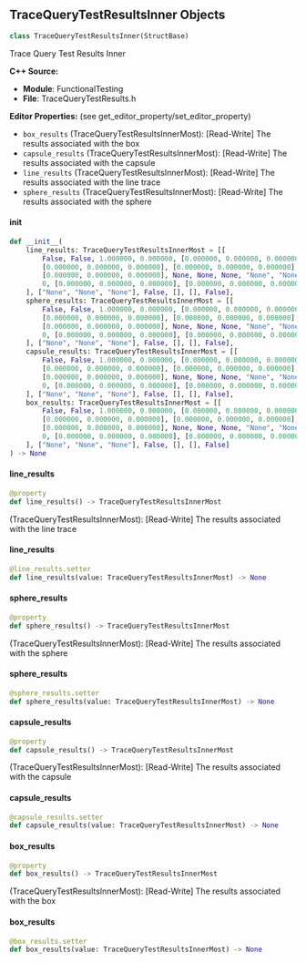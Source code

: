 ## TraceQueryTestResultsInner Objects

```python
class TraceQueryTestResultsInner(StructBase)
```

Trace Query Test Results Inner

**C++ Source:**

- **Module**: FunctionalTesting
- **File**: TraceQueryTestResults.h

**Editor Properties:** (see get_editor_property/set_editor_property)

- ``box_results`` (TraceQueryTestResultsInnerMost):  [Read-Write] The results associated with the box
- ``capsule_results`` (TraceQueryTestResultsInnerMost):  [Read-Write] The results associated with the capsule
- ``line_results`` (TraceQueryTestResultsInnerMost):  [Read-Write] The results associated with the line trace
- ``sphere_results`` (TraceQueryTestResultsInnerMost):  [Read-Write] The results associated with the sphere

<a id="unreal.TraceQueryTestResultsInner.__init__"></a>

#### __init__

```python
def __init__(
    line_results: TraceQueryTestResultsInnerMost = [[
        False, False, 1.000000, 0.000000, [0.000000, 0.000000, 0.000000],
        [0.000000, 0.000000, 0.000000], [0.000000, 0.000000, 0.000000],
        [0.000000, 0.000000, 0.000000], None, None, None, "None", "None", 0, 0,
        0, [0.000000, 0.000000, 0.000000], [0.000000, 0.000000, 0.000000]
    ], ["None", "None", "None"], False, [], [], False],
    sphere_results: TraceQueryTestResultsInnerMost = [[
        False, False, 1.000000, 0.000000, [0.000000, 0.000000, 0.000000],
        [0.000000, 0.000000, 0.000000], [0.000000, 0.000000, 0.000000],
        [0.000000, 0.000000, 0.000000], None, None, None, "None", "None", 0, 0,
        0, [0.000000, 0.000000, 0.000000], [0.000000, 0.000000, 0.000000]
    ], ["None", "None", "None"], False, [], [], False],
    capsule_results: TraceQueryTestResultsInnerMost = [[
        False, False, 1.000000, 0.000000, [0.000000, 0.000000, 0.000000],
        [0.000000, 0.000000, 0.000000], [0.000000, 0.000000, 0.000000],
        [0.000000, 0.000000, 0.000000], None, None, None, "None", "None", 0, 0,
        0, [0.000000, 0.000000, 0.000000], [0.000000, 0.000000, 0.000000]
    ], ["None", "None", "None"], False, [], [], False],
    box_results: TraceQueryTestResultsInnerMost = [[
        False, False, 1.000000, 0.000000, [0.000000, 0.000000, 0.000000],
        [0.000000, 0.000000, 0.000000], [0.000000, 0.000000, 0.000000],
        [0.000000, 0.000000, 0.000000], None, None, None, "None", "None", 0, 0,
        0, [0.000000, 0.000000, 0.000000], [0.000000, 0.000000, 0.000000]
    ], ["None", "None", "None"], False, [], [], False]
) -> None
```

<a id="unreal.TraceQueryTestResultsInner.line_results"></a>

#### line_results

```python
@property
def line_results() -> TraceQueryTestResultsInnerMost
```

(TraceQueryTestResultsInnerMost):  [Read-Write] The results associated with the line trace

<a id="unreal.TraceQueryTestResultsInner.line_results"></a>

#### line_results

```python
@line_results.setter
def line_results(value: TraceQueryTestResultsInnerMost) -> None
```

<a id="unreal.TraceQueryTestResultsInner.sphere_results"></a>

#### sphere_results

```python
@property
def sphere_results() -> TraceQueryTestResultsInnerMost
```

(TraceQueryTestResultsInnerMost):  [Read-Write] The results associated with the sphere

<a id="unreal.TraceQueryTestResultsInner.sphere_results"></a>

#### sphere_results

```python
@sphere_results.setter
def sphere_results(value: TraceQueryTestResultsInnerMost) -> None
```

<a id="unreal.TraceQueryTestResultsInner.capsule_results"></a>

#### capsule_results

```python
@property
def capsule_results() -> TraceQueryTestResultsInnerMost
```

(TraceQueryTestResultsInnerMost):  [Read-Write] The results associated with the capsule

<a id="unreal.TraceQueryTestResultsInner.capsule_results"></a>

#### capsule_results

```python
@capsule_results.setter
def capsule_results(value: TraceQueryTestResultsInnerMost) -> None
```

<a id="unreal.TraceQueryTestResultsInner.box_results"></a>

#### box_results

```python
@property
def box_results() -> TraceQueryTestResultsInnerMost
```

(TraceQueryTestResultsInnerMost):  [Read-Write] The results associated with the box

<a id="unreal.TraceQueryTestResultsInner.box_results"></a>

#### box_results

```python
@box_results.setter
def box_results(value: TraceQueryTestResultsInnerMost) -> None
```

<a id="unreal.OverlayItem"></a>